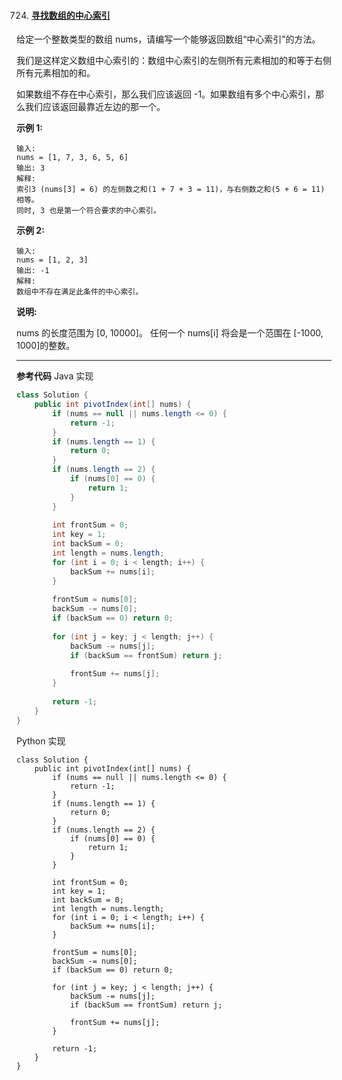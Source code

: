 724. #### [寻找数组的中心索引](https://leetcode-cn.com/problems/find-pivot-index)

给定一个整数类型的数组 nums，请编写一个能够返回数组“中心索引”的方法。

我们是这样定义数组中心索引的：数组中心索引的左侧所有元素相加的和等于右侧所有元素相加的和。

如果数组不存在中心索引，那么我们应该返回 -1。如果数组有多个中心索引，那么我们应该返回最靠近左边的那一个。

**示例 1:**
```
输入: 
nums = [1, 7, 3, 6, 5, 6]
输出: 3
解释: 
索引3 (nums[3] = 6) 的左侧数之和(1 + 7 + 3 = 11)，与右侧数之和(5 + 6 = 11)相等。
同时, 3 也是第一个符合要求的中心索引。
```

**示例 2:**
```
输入: 
nums = [1, 2, 3]
输出: -1
解释: 
数组中不存在满足此条件的中心索引。
```

**说明:**

nums 的长度范围为 [0, 10000]。
任何一个 nums[i] 将会是一个范围在 [-1000, 1000]的整数。

------

**参考代码**
Java 实现
```java
class Solution {
    public int pivotIndex(int[] nums) {
        if (nums == null || nums.length <= 0) {
            return -1;
        }
        if (nums.length == 1) {
            return 0;
        }
        if (nums.length == 2) {
            if (nums[0] == 0) {
                return 1;
            }
        }
        
        int frontSum = 0;
        int key = 1;
        int backSum = 0;
        int length = nums.length;
        for (int i = 0; i < length; i++) {
            backSum += nums[i];
        }
        
        frontSum = nums[0];
        backSum -= nums[0];
        if (backSum == 0) return 0;
        
        for (int j = key; j < length; j++) {
            backSum -= nums[j];
            if (backSum == frontSum) return j;
            
            frontSum += nums[j];
        }
        
        return -1;
    }
}
```

Python 实现
```python3
class Solution {
    public int pivotIndex(int[] nums) {
        if (nums == null || nums.length <= 0) {
            return -1;
        }
        if (nums.length == 1) {
            return 0;
        }
        if (nums.length == 2) {
            if (nums[0] == 0) {
                return 1;
            }
        }
        
        int frontSum = 0;
        int key = 1;
        int backSum = 0;
        int length = nums.length;
        for (int i = 0; i < length; i++) {
            backSum += nums[i];
        }
        
        frontSum = nums[0];
        backSum -= nums[0];
        if (backSum == 0) return 0;
        
        for (int j = key; j < length; j++) {
            backSum -= nums[j];
            if (backSum == frontSum) return j;
            
            frontSum += nums[j];
        }
        
        return -1;
    }
}
```